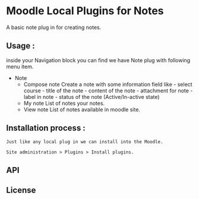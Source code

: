 # Moodle Local Plugins for Notes 

A basic note plug in for creating notes.

Usage :
-------
inside your Navigation block you can find we have Note plug with following menu item.

- Note
    - Compose note
        Create a note with some information field like
           - select course
           - title of the note
           - content of the note
           - attachment for note
           - label in note
           - status of the note (Active/In-active state)
    - My note
        List of notes your notes.
    - View note
        List of notes available in moodle site.


Installation process :
----------------------
    Just like any local plug in we can install into the Moodle. 
    
    Site administration > Plugins > Install plugins.


API
---

License
-------